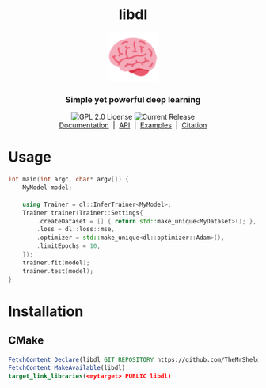 <h1 align="center">libdl</h1>
<p align="center">
    <img src="thirdparty/twemoji-brain.svg" height=100pt/>
    <h3 align="center">Simple yet powerful deep learning</h3>
</p>
<p align="center">
    <a><img alt="GPL 2.0 License" src="https://img.shields.io/github/license/TheMrSheldon/libdl.svg"/></a>
    <a><img alt="Current Release" src="https://img.shields.io/github/release/TheMrSheldon/libdl.svg"/></a>
    <br>
    <a href="https://themrsheldon.github.io/libdl">Documentation</a> &nbsp;|&nbsp;
    <a href="https://themrsheldon.github.io/libdl/namespaces.html">API</a> &nbsp;|&nbsp;
    <a href="https://github.com/TheMrSheldon/libdl/tree/main/examples">Examples</a> &nbsp;|&nbsp;
    <a href="#citation">Citation</a>
</p>

# Usage
```cpp
int main(int argc, char* argv[]) {
    MyModel model;

    using Trainer = dl::InferTrainer<MyModel>;
    Trainer trainer(Trainer::Settings{
        .createDataset = [] { return std::make_unique<MyDataset>(); },
        .loss = dl::loss::mse,
        .optimizer = std::make_unique<dl::optimizer::Adam>(),
        .limitEpochs = 10,
    });
    trainer.fit(model);
    trainer.test(model);
}
```

# Installation
## CMake
```cmake
FetchContent_Declare(libdl GIT_REPOSITORY https://github.com/TheMrSheldon/libdl.git)
FetchContent_MakeAvailable(libdl)
target_link_libraries(<mytarget> PUBLIC libdl)
```